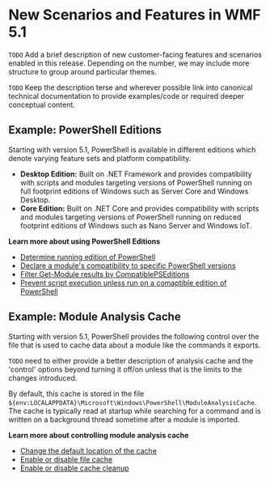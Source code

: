 # New Scenarios and Features in WMF 5.1 #

`TODO` Add a brief description of new customer-facing features and scenarios enabled in this release. Depending on the number, we may include more structure to group around particular themes.

`TODO` Keep the description terse and wherever possible link into canonical technical documentation to provide examples/code or required deeper conceptual content.

## Example: PowerShell Editions ##
Starting with version 5.1, PowerShell is available in different editions which denote varying feature sets and platform compatibility.

- **Desktop Edition:** Built on .NET Framework and provides compatibility with scripts and modules targeting versions of PowerShell running on full footprint editions of Windows such as Server Core and Windows Desktop.
- **Core Edition:** Built on .NET Core and provides compatibility with scripts and modules targeting versions of PowerShell running on reduced footprint editions of Windows such as Nano Server and Windows IoT.

**Learn more about using PowerShell Editions**
- [Determine running edition of PowerShell]()
- [Declare a module's compatibility to specific PowerShell versions]()
- [Filter Get-Module results by CompatiblePSEditions]()
- [Prevent script execution unless run on a comaptible edition of PowerShell]()

## Example: Module Analysis Cache ##
Starting with version 5.1, PowerShell provides the following control
over the file that is used to cache data about a module like the commands it exports.

`TODO` need to either provide a better description of analysis cache and the 'control' options beyond turning it off/on unless that is the limits to the changes introduced.

By default, this cache is stored in the file `${env:LOCALAPPDATA}\Microsoft\Windows\PowerShell\ModuleAnalysisCache`.
The cache is typically read at startup while searching for a command
and is written on a background thread sometime after a module is imported.

**Learn more about controlling module analysis cache**
- [Change the default location of the cache]()
- [Enable or disable file cache]()
- [Enable or disable cache cleanup]()
